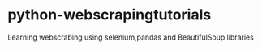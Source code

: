 # python-webscrapingtutorials
Learning webscrabing using selenium,pandas and BeautifulSoup libraries
